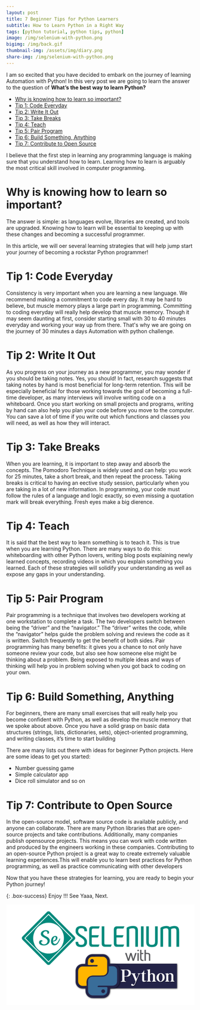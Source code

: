 ```yaml
---
layout: post
title: 7 Beginner Tips for Python Learners
subtitle: How to Learn Python in a Right Way
tags: [python tutorial, python tips, python]
image: /img/selenium-with-python.png
bigimg: /img/back.gif
thumbnail-img: /assets/img/diary.png
share-img: /img/selenium-with-python.png
---
```


I am so excited that you have decided to embark on the journey of learning Automation with Python! In this very post we are going to learn the answer to the question of **What’s the best way to learn Python?**

- [Why is knowing how to learn so important?](#why-is-knowing-how-to-learn-so-important)
- [Tip 1: Code Everyday](#tip-1-code-everyday)
- [Tip 2: Write It Out](#tip-2-write-it-out)
- [Tip 3: Take Breaks](#tip-3-take-breaks)
- [Tip 4: Teach](#tip-4-teach)
- [Tip 5: Pair Program](#tip-5-pair-program)
- [Tip 6: Build Something, Anything](#tip-6-build-something-anything)
- [Tip 7: Contribute to Open Source](#tip-7-contribute-to-open-source)

I believe that the first step in learning any programming language is making sure that you understand how to learn. Learning how to learn is arguably the most critical skill involved in computer programming.

# Why is knowing how to learn so important?

The answer is simple: as languages evolve, libraries are created, and tools are upgraded. Knowing how to learn will be essential to keeping up with these changes and becoming a successful programmer.

In this article, we will oer several learning strategies that will help jump start your journey of becoming a rockstar
Python programmer!

# Tip 1: Code Everyday

Consistency is very important when you are learning a new language. We recommend making a commitment to code
every day. It may be hard to believe, but muscle memory plays a large part in programming. Committing to coding
everyday will really help develop that muscle memory. Though it may seem daunting at first, consider starting small
with 30 to 40 minutes everyday and working your way up from there.
That's why we are going on the journey of 30 minutes a days Automation with python challenge.

# Tip 2: Write It Out

As you progress on your journey as a new programmer, you may wonder if you should be taking notes. Yes, you
should! In fact, research suggests that taking notes by hand is most beneficial for long-term retention. This will be
especially beneficial for those working towards the goal of becoming a full-time developer, as many interviews will
involve writing code on a whiteboard.
Once you start working on small projects and programs, writing by hand can also help you plan your code before you
move to the computer. You can save a lot of time if you write out which functions and classes you will need, as well as
how they will interact.

# Tip 3: Take Breaks

When you are learning, it is important to step away and absorb the concepts. The Pomodoro Technique is widely used
and can help: you work for 25 minutes, take a short break, and then repeat the process. Taking breaks is critical to
having an eective study session, particularly when you are taking in a lot of new information.
In programming, your code must follow the rules of a language and logic exactly, so even missing a quotation mark
will break everything. Fresh eyes make a big dierence.

# Tip 4: Teach

It is said that the best way to learn something is to teach it. This is true when you are learning Python. There are many
ways to do this: whiteboarding with other Python lovers, writing blog posts explaining newly learned concepts,
recording videos in which you explain something you learned. Each of these strategies will solidify your understanding as well as expose any gaps in your understanding.

# Tip 5: Pair Program

Pair programming is a technique that involves two developers working at one workstation to complete a task. The
two developers switch between being the “driver” and the “navigator.” The “driver” writes the code, while the
“navigator” helps guide the problem solving and reviews the code as it is written. Switch frequently to get the benefit
of both sides.
Pair programming has many benefits: it gives you a chance to not only have someone review your code, but also see
how someone else might be thinking about a problem. Being exposed to multiple ideas and ways of thinking will help
you in problem solving when you got back to coding on your own.

# Tip 6: Build Something, Anything

For beginners, there are many small exercises that will really help you become confident with Python, as well as
develop the muscle memory that we spoke about above. Once you have a solid grasp on basic data structures
(strings, lists, dictionaries, sets), object-oriented programming, and writing classes, it’s time to start building

There are many lists out there with ideas for beginner Python projects. Here are some ideas to get you started:

- Number guessing game
- Simple calculator app
- Dice roll simulator and so on

# Tip 7: Contribute to Open Source

In the open-source model, software source code is available publicly, and anyone can collaborate. There are many
Python libraries that are open-source projects and take contributions. Additionally, many companies publish opensource projects.
This means you can work with code written and produced by the engineers working in these
companies.
Contributing to an open-source Python project is a great way to create extremely valuable learning experiences.This will enable you to learn
best practices for Python programming, as well as practice communicating with other developers

Now that you have these strategies for learning, you are ready to begin your Python journey!

{: .box-success}
Enjoy !!!
See Yaaa, Next.

![Selenium with Python](/assets/img/selenium-with-python.png "Selenium with Python")
